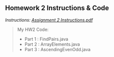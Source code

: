 ## Homework 2 Instructions & Code

*Instructions: [Assignment 2 Instructions.pdf](https://github.com/odnaiviv/CSC2720/blob/main/Homeworks/Assignment%202/Assignment%202%20Instructions.pdf)*

>My HW2 Code: 
>* Part 1 : FindPairs.java
>* Part 2 : ArrayElements.java
>* Part 3 : AscendingEvenOdd.java
